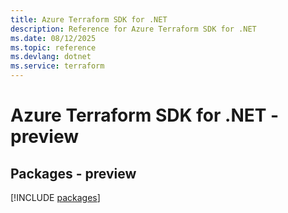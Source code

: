 ```yaml
---
title: Azure Terraform SDK for .NET
description: Reference for Azure Terraform SDK for .NET
ms.date: 08/12/2025
ms.topic: reference
ms.devlang: dotnet
ms.service: terraform
---
```

# Azure Terraform SDK for .NET - preview
## Packages - preview
[!INCLUDE [packages](terraform-index.md)]